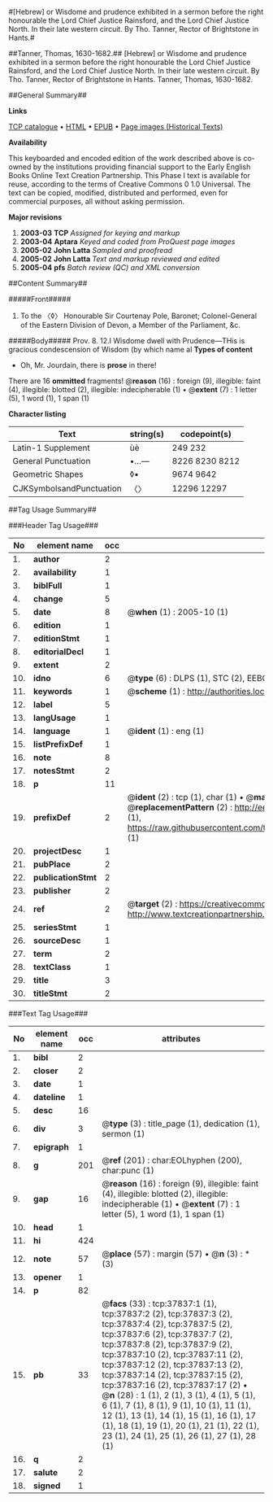 #[Hebrew] or Wisdome and prudence exhibited in a sermon before the right honourable the Lord Chief Justice Rainsford, and the Lord Chief Justice North. In their late western circuit. By Tho. Tanner, Rector of Brightstone in Hants.#

##Tanner, Thomas, 1630-1682.##
[Hebrew] or Wisdome and prudence exhibited in a sermon before the right honourable the Lord Chief Justice Rainsford, and the Lord Chief Justice North. In their late western circuit. By Tho. Tanner, Rector of Brightstone in Hants.
Tanner, Thomas, 1630-1682.

##General Summary##

**Links**

[TCP catalogue](http://www.ota.ox.ac.uk/tcp/)  • 
[HTML](http://tei.it.ox.ac.uk/tcp/Texts-HTML/free/A62/A62741.html)  • 
[EPUB](http://tei.it.ox.ac.uk/tcp/Texts-EPUB/free/A62/A62741.epub) • 
[Page images (Historical Texts)](https://data.historicaltexts.jisc.ac.uk/view?pubId=eebo-99833361e&pageId=eebo-99833361e-37837-1)

**Availability**

This keyboarded and encoded edition of the
	       work described above is co-owned by the institutions
	       providing financial support to the Early English Books
	       Online Text Creation Partnership. This Phase I text is
	       available for reuse, according to the terms of Creative
	       Commons 0 1.0 Universal. The text can be copied,
	       modified, distributed and performed, even for
	       commercial purposes, all without asking permission.

**Major revisions**

1. __2003-03__ __TCP__ *Assigned for keying and markup*
1. __2003-04__ __Aptara__ *Keyed and coded from ProQuest page images*
1. __2005-02__ __John Latta__ *Sampled and proofread*
1. __2005-02__ __John Latta__ *Text and markup reviewed and edited*
1. __2005-04__ __pfs__ *Batch review (QC) and XML conversion*

##Content Summary##

#####Front#####

1. To the 〈◊〉 Honourable Sir Courtenay
Pole, Baronet; Colonel-General of
the Eastern Division of Devon, a
Member of the Parliament, &c.

#####Body#####
Prov. 8. 12.I Wisdome dwell with Prudence—THis is gracious condescension of Wisdom (by
which name al
**Types of content**

  * Oh, Mr. Jourdain, there is **prose** in there!

There are 16 **ommitted** fragments! 
 @__reason__ (16) : foreign (9), illegible: faint (4), illegible: blotted (2), illegible: indecipherable (1)  •  @__extent__ (7) : 1 letter (5), 1 word (1), 1 span (1)

**Character listing**


|Text|string(s)|codepoint(s)|
|---|---|---|
|Latin-1 Supplement|ùè|249 232|
|General Punctuation|•…—|8226 8230 8212|
|Geometric Shapes|◊▪|9674 9642|
|CJKSymbolsandPunctuation|〈〉|12296 12297|

##Tag Usage Summary##

###Header Tag Usage###

|No|element name|occ|attributes|
|---|---|---|---|
|1.|__author__|2||
|2.|__availability__|1||
|3.|__biblFull__|1||
|4.|__change__|5||
|5.|__date__|8| @__when__ (1) : 2005-10 (1)|
|6.|__edition__|1||
|7.|__editionStmt__|1||
|8.|__editorialDecl__|1||
|9.|__extent__|2||
|10.|__idno__|6| @__type__ (6) : DLPS (1), STC (2), EEBO-CITATION (1), PROQUEST (1), VID (1)|
|11.|__keywords__|1| @__scheme__ (1) : http://authorities.loc.gov/ (1)|
|12.|__label__|5||
|13.|__langUsage__|1||
|14.|__language__|1| @__ident__ (1) : eng (1)|
|15.|__listPrefixDef__|1||
|16.|__note__|8||
|17.|__notesStmt__|2||
|18.|__p__|11||
|19.|__prefixDef__|2| @__ident__ (2) : tcp (1), char (1)  •  @__matchPattern__ (2) : ([0-9\-]+):([0-9IVX]+) (1), (.+) (1)  •  @__replacementPattern__ (2) : http://eebo.chadwyck.com/downloadtiff?vid=$1&page=$2 (1), https://raw.githubusercontent.com/textcreationpartnership/Texts/master/tcpchars.xml#$1 (1)|
|20.|__projectDesc__|1||
|21.|__pubPlace__|2||
|22.|__publicationStmt__|2||
|23.|__publisher__|2||
|24.|__ref__|2| @__target__ (2) : https://creativecommons.org/publicdomain/zero/1.0/ (1), http://www.textcreationpartnership.org/docs/. (1)|
|25.|__seriesStmt__|1||
|26.|__sourceDesc__|1||
|27.|__term__|2||
|28.|__textClass__|1||
|29.|__title__|3||
|30.|__titleStmt__|2||


###Text Tag Usage###

|No|element name|occ|attributes|
|---|---|---|---|
|1.|__bibl__|2||
|2.|__closer__|2||
|3.|__date__|1||
|4.|__dateline__|1||
|5.|__desc__|16||
|6.|__div__|3| @__type__ (3) : title_page (1), dedication (1), sermon (1)|
|7.|__epigraph__|1||
|8.|__g__|201| @__ref__ (201) : char:EOLhyphen (200), char:punc (1)|
|9.|__gap__|16| @__reason__ (16) : foreign (9), illegible: faint (4), illegible: blotted (2), illegible: indecipherable (1)  •  @__extent__ (7) : 1 letter (5), 1 word (1), 1 span (1)|
|10.|__head__|1||
|11.|__hi__|424||
|12.|__note__|57| @__place__ (57) : margin (57)  •  @__n__ (3) : * (3)|
|13.|__opener__|1||
|14.|__p__|82||
|15.|__pb__|33| @__facs__ (33) : tcp:37837:1 (1), tcp:37837:2 (2), tcp:37837:3 (2), tcp:37837:4 (2), tcp:37837:5 (2), tcp:37837:6 (2), tcp:37837:7 (2), tcp:37837:8 (2), tcp:37837:9 (2), tcp:37837:10 (2), tcp:37837:11 (2), tcp:37837:12 (2), tcp:37837:13 (2), tcp:37837:14 (2), tcp:37837:15 (2), tcp:37837:16 (2), tcp:37837:17 (2)  •  @__n__ (28) : 1 (1), 2 (1), 3 (1), 4 (1), 5 (1), 6 (1), 7 (1), 8 (1), 9 (1), 10 (1), 11 (1), 12 (1), 13 (1), 14 (1), 15 (1), 16 (1), 17 (1), 18 (1), 19 (1), 20 (1), 21 (1), 22 (1), 23 (1), 24 (1), 25 (1), 26 (1), 27 (1), 28 (1)|
|16.|__q__|2||
|17.|__salute__|2||
|18.|__signed__|1||
